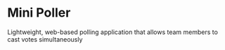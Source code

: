 # Mini Poller
Lightweight, web-based polling application that allows team members to cast votes simultaneously
